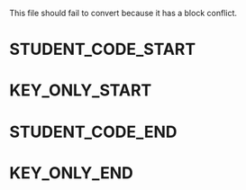 This file should fail to convert because it has a block conflict.



# STUDENT_CODE_START


# KEY_ONLY_START

# STUDENT_CODE_END


# KEY_ONLY_END
